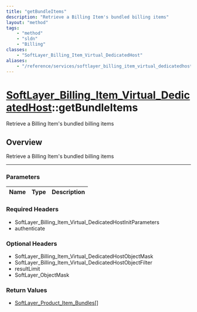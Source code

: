 ```yaml
---
title: "getBundleItems"
description: "Retrieve a Billing Item's bundled billing items"
layout: "method"
tags:
    - "method"
    - "sldn"
    - "Billing"
classes:
    - "SoftLayer_Billing_Item_Virtual_DedicatedHost"
aliases:
    - "/reference/services/softlayer_billing_item_virtual_dedicatedhost/getBundleItems"
---
```

# [SoftLayer_Billing_Item_Virtual_DedicatedHost](/reference/services/SoftLayer_Billing_Item_Virtual_DedicatedHost)::getBundleItems


Retrieve a Billing Item's bundled billing items


## Overview 
Retrieve a Billing Item's bundled billing items

-----

### Parameters 
|Name | Type | Description |
| --- | --- | --- |


### Required Headers
* SoftLayer_Billing_Item_Virtual_DedicatedHostInitParameters
* authenticate


### Optional Headers
* SoftLayer_Billing_Item_Virtual_DedicatedHostObjectMask
* SoftLayer_Billing_Item_Virtual_DedicatedHostObjectFilter
* resultLimit
* SoftLayer_ObjectMask

### Return Values
* <a href='/reference/datatypes/SoftLayer_Product_Item_Bundles'>SoftLayer_Product_Item_Bundles[] </a>




